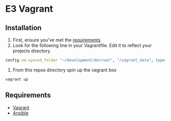 # E3 Vagrant

## Installation

1. First, ensure you've met the [requirements](#Requirements)
1. Look for the following line in your Vagrantfile. Edit it to reflect your projects directory.
```ruby
config.vm.synced_folder "~/development/docroot", "/vagrant_data", type: "nfs"
```
1. From this repos directory spin up the vagrant box
```bash
vagrant up
```

## Requirements

* [Vagrant](http://docs.vagrantup.com/v2/installation/index.html)
* [Ansible](http://docs.ansible.com/intro_installation.html#getting-ansible)
